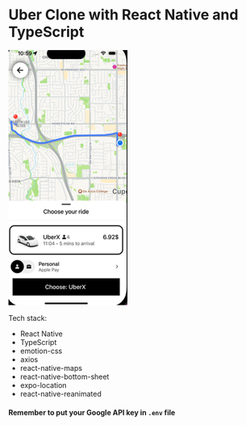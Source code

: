 # Uber Clone with React Native and TypeScript
![alt text](image.png)



Tech stack:
- React Native
- TypeScript
- emotion-css
- axios
- react-native-maps
- react-native-bottom-sheet
- expo-location
- react-native-reanimated

#### Remember to put your Google API key in `.env` file
